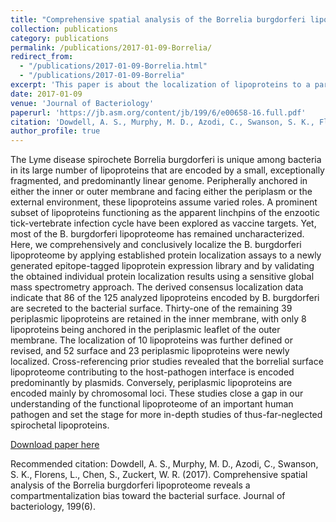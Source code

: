```yaml
---
title: "Comprehensive spatial analysis of the Borrelia burgdorferi lipoproteome reveals a compartmentalization bias toward the bacterial surface"
collection: publications
category: publications
permalink: /publications/2017-01-09-Borrelia/
redirect_from:
  - "/publications/2017-01-09-Borrelia.html"
  - "/publications/2017-01-09-Borrelia"
excerpt: 'This paper is about the localization of lipoproteins to a particular side and layer of the bilayer membrane of Borrelia, the causative agent of Lyme disease. It is a descriptive study that catalogues this specific property of each putative lipoprotein identified in the Borrelia lipoproteome.'
date: 2017-01-09
venue: 'Journal of Bacteriology'
paperurl: 'https://jb.asm.org/content/jb/199/6/e00658-16.full.pdf'
citation: 'Dowdell, A. S., Murphy, M. D., Azodi, C., Swanson, S. K., Florens, L., Chen, S., Zuckert, W. R. (2017). Comprehensive spatial analysis of the Borrelia burgdorferi lipoproteome reveals a compartmentalization bias toward the bacterial surface. Journal of bacteriology, 199(6).'
author_profile: true
---
```


The Lyme disease spirochete Borrelia burgdorferi is unique among bacteria in its large number of lipoproteins that are encoded by a small, exceptionally fragmented, and predominantly linear genome. Peripherally anchored in either the inner or outer membrane and facing either the periplasm or the external environment, these lipoproteins assume varied roles. A prominent subset of lipoproteins functioning as the apparent linchpins of the enzootic tick-vertebrate infection cycle have been explored as vaccine targets. Yet, most of the B. burgdorferi lipoproteome has remained uncharacterized. Here, we comprehensively and conclusively localize the B. burgdorferi lipoproteome by applying established protein localization assays to a newly generated epitope-tagged lipoprotein expression library and by validating the obtained individual protein localization results using a sensitive global mass spectrometry approach. The derived consensus localization data indicate that 86 of the 125 analyzed lipoproteins encoded by B. burgdorferi are secreted to the bacterial surface. Thirty-one of the remaining 39 periplasmic lipoproteins are retained in the inner membrane, with only 8 lipoproteins being anchored in the periplasmic leaflet of the outer membrane. The localization of 10 lipoproteins was further defined or revised, and 52 surface and 23 periplasmic lipoproteins were newly localized. Cross-referencing prior studies revealed that the borrelial surface lipoproteome contributing to the host-pathogen interface is encoded predominantly by plasmids. Conversely, periplasmic lipoproteins are encoded mainly by chromosomal loci. These studies close a gap in our understanding of the functional lipoproteome of an important human pathogen and set the stage for more in-depth studies of thus-far-neglected spirochetal lipoproteins.

[Download paper here](https://jb.asm.org/content/jb/199/6/e00658-16.full.pdf)

Recommended citation: Dowdell, A. S., Murphy, M. D., Azodi, C., Swanson, S. K., Florens, L., Chen, S., Zuckert, W. R. (2017). Comprehensive spatial analysis of the Borrelia burgdorferi lipoproteome reveals a compartmentalization bias toward the bacterial surface. Journal of bacteriology, 199(6).